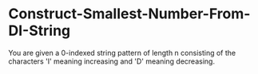 # Construct-Smallest-Number-From-DI-String
You are given a 0-indexed string pattern of length n consisting of the characters 'I' meaning increasing and 'D' meaning decreasing.
